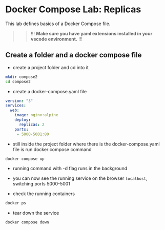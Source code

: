 # Docker Compose Lab: Replicas

This lab defines basics of a Docker Compose file.

>> !!!
**Make sure you have yaml extensions installed in your vscode environment.**
>> !!!


## Create a folder and a docker compose file

- create a project folder and cd into it

```bash
mkdir compose2
cd compose2
```

- create a docker-compose.yaml file

```yaml
version: "3"
services:
  web:
    image: nginx:alpine
    deploy:
      replicas: 2
    ports:
     - 5000-5001:80
```

- still inside the project folder where there is the docker-compose.yaml file is run docker compose command

```bash
docker compose up
```
- running command with -d flag runs in the background

- you can now see the running service on the browser `localhost`, switching ports 5000-5001

- check the running containers

```bash
docker ps
```

- tear down the service

```bash
docker compose down
```
